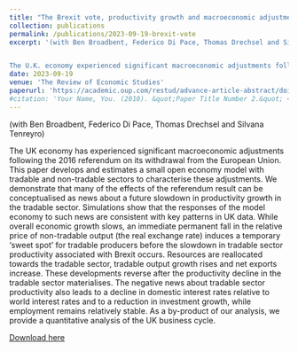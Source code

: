 ```yaml
---
title: "The Brexit vote, productivity growth and macroeconomic adjustments in the United Kingdom"
collection: publications
permalink: /publications/2023-09-19-brexit-vote
excerpt: '(with Ben Broadbent, Federico Di Pace, Thomas Drechsel and Silvana Tenreyro)


The U.K. economy experienced significant macroeconomic adjustments following the 2016 referendum on its withdrawal from the European Union. To understand these adjustments, this paper presents empirical facts using novel U.K. macroeconomic data and estimates a small open economy model with tradable and non-tradable sectors. We demonstrate that the referendum outcome can be interpreted as news about a future decline in productivity growth in the tradable sector. An immediate fall in the relative price of non-tradable goods induces a temporary “sweet spot” for tradable producers. Economic activity in the tradable sector expands in the short run, while the non-tradable sector contracts. Aggregate output, consumption, and investment growth decelerate.'
date: 2023-09-19
venue: 'The Review of Economic Studies'
paperurl: 'https://academic.oup.com/restud/advance-article-abstract/doi/10.1093/restud/rdad086/7276540'
#citation: 'Your Name, You. (2010). &quot;Paper Title Number 2.&quot; <i>Journal 1</i>. 1(2).'
---
```

(with Ben Broadbent, Federico Di Pace, Thomas Drechsel and Silvana Tenreyro)

The UK economy has experienced significant macroeconomic adjustments following the 2016 referendum on its withdrawal from the European Union. This paper develops and estimates a small open economy model with tradable and non-tradable sectors to characterise these adjustments. We demonstrate that many of the effects of the referendum result can be conceptualised as news about a future slowdown in productivity growth in the tradable sector. Simulations show that the responses of the model economy to such news are consistent with key patterns in UK data. While overall economic growth slows, an immediate permanent fall in the relative price of non-tradable output (the real exchange rate) induces a temporary ‘sweet spot’ for tradable producers before the slowdown in tradable sector productivity associated with Brexit occurs. Resources are reallocated towards the tradable sector, tradable output growth rises and net exports increase. These developments reverse after the productivity decline in the tradable sector materialises. The negative news about tradable sector productivity also leads to a decline in domestic interest rates relative to world interest rates and to a reduction in investment growth, while employment remains relatively stable. As a by-product of our analysis, we provide a quantitative analysis of the UK business cycle.

[Download here](https://academic.oup.com/restud/advance-article-abstract/doi/10.1093/restud/rdad086/7276540)
